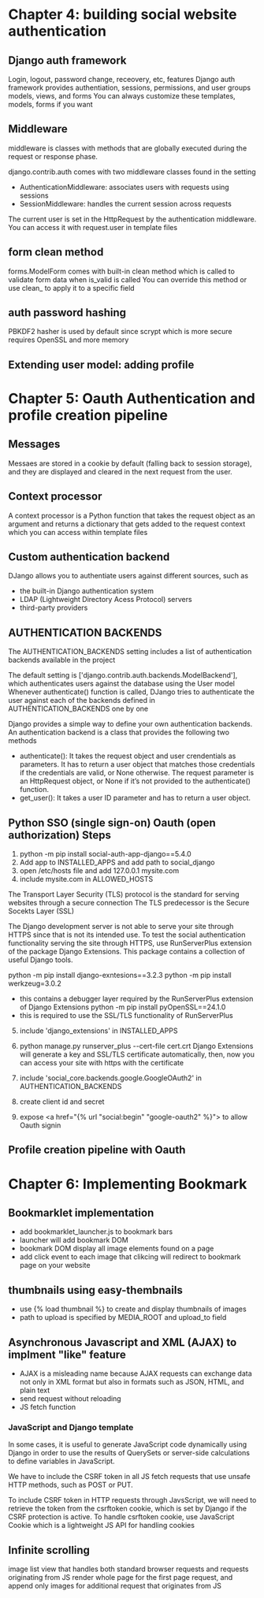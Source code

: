 # Chapter 4: building social website authentication

## Django auth framework
Login, logout, password change, receovery, etc, features
Django auth framework provides authentiation, sessions, permissions, and user groups models, views, and forms
You can always customize these templates, models, forms if you want

## Middleware
middleware is classes with methods that are globally executed during the request or response phase.

django.contrib.auth comes with two middleware classes found in the setting
- AuthenticationMiddleware: associates users with requests using sessions
- SessionMiddleware: handles the current session across requests

The current user is set in the HttpRequest by the authentication middleware. You can access it with request.user in template files
## form clean method
forms.ModelForm comes with built-in clean method which is called to validate form data when is_valid is called
You can override this method or use clean_<fieldname> to apply it to a specific field

## auth password hashing
PBKDF2 hasher is used by default since scrypt which is more secure requires OpenSSL and more memory

## Extending user model: adding profile


# Chapter 5: Oauth Authentication and profile creation pipeline

## Messages
Messaes are stored in a cookie by default (falling back to session storage), and they are displayed and cleared in the next request from the user.

## Context processor
A context processor is a Python function that takes the request object as an argument and returns a dictionary that gets added to the request context which you can access within template files

## Custom authentication backend
DJango allows you to authentiate users against different sources, such as
- the built-in Django authentication system
- LDAP (Lightweight Directory Acess Protocol) servers
- third-party providers

## AUTHENTICATION BACKENDS
The AUTHENTICATION_BACKENDS setting includes a list of authentication backends available in the project

The default setting is ['django.contrib.auth.backends.ModelBackend'], which authenticates users against the database using the User model
Whenever authenticate() function is called, DJango tries to authenticate the user against each of the backends defined in AUTHENTICATION_BACKENDS one by one

Django provides a simple way to define your own authentication backends. An authentication backend is a class that provides the following two methods
- authenticate(): It takes the request object and user crendentials as parameters. It has to return a user object that matches those credentials if the credentials are valid, or None otherwise. The request parameter is an HttpRequest object, or None if it’s not provided to the authenticate() function.
- get_user(): It takes a user ID parameter and has to return a user object.

## Python SSO (single sign-on) Oauth (open authorization) Steps
1. python -m pip install social-auth-app-django==5.4.0
2. Add app to INSTALLED_APPS and add path to social_django
3. open /etc/hosts file and add 127.0.0.1 mysite.com 
4. include mysite.com in ALLOWED_HOSTS 

The Transport Layer Security (TLS) protocol is the standard for serving websites through a secure connection
The TLS predecessor is the Secure Socekts Layer (SSL)

The Django development server is not able to serve your site through HTTPS since that is not its intended use.
To test the social authentication functionality serving the site through HTTPS, use RunServerPlus extension of the package Django Extensions.
This package contains a collection of useful Django tools.

python -m pip install django-exntesions==3.2.3
python -m pip install werkzeug=3.0.2
- this contains a debugger layer required by the RunServerPlus extension of Django Extensions
python -m pip install pyOpenSSL==24.1.0
- this is required to use the SSL/TLS functionality of RunServerPlus

5. include 'django_extensions' in INSTALLED_APPS
6. python manage.py runserver_plus --cert-file cert.crt
Django Extensions will generate a key and  SSL/TLS certificate automatically, then, now you can access your site with https with the certificate

7. include 'social_core.backends.google.GoogleOAuth2' in AUTHENTICATION_BACKENDS

8. create client id and secret

9. expose <a href="{% url "social:begin" "google-oauth2" %}"> to allow Oauth signin

## Profile creation pipeline with Oauth

# Chapter 6: Implementing Bookmark

## Bookmarklet implementation
- add bookmarklet_launcher.js to bookmark bars
- launcher will add bookmark DOM
- bookmark DOM display all image elements found on a page
- add click event to each image that clikcing will redirect to bookmark page on your website

## thumbnails using easy-thembnails
- use {% load thumbnail %} to create and display thumbnails of images
- path to upload is specified by MEDIA_ROOT and upload_to field

## Asynchronous Javascript and XML (AJAX) to implment "like" feature
- AJAX is a misleading name because AJAX requests can exchange data not only in XML format but also in formats such as JSON, HTML, and plain text
- send request without reloading
- JS fetch function

### JavaScript and Django template
In some cases, it is useful to generate JavaScript code dynamically using Django in order to use the results of QuerySets or server-side calculations to define variables in JavaScript.

We have to include the CSRF token in all JS fetch requests that use unsafe HTTP methods, such as POST or PUT.

To include CSRF token in HTTP requests through JavsScript, we will need to retrieve the token from the csrftoken cookie, which is set by Django if the CSRF protection is active. To handle csrftoken cookie, use JavaScript Cookie which is a lightweight JS API for handling cookies

 
## Infinite scrolling
image list view that handles both standard browser requests and requests originating from JS
render whole page for the first page request, and append only images for additional request that originates from JS

